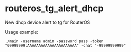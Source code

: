 # routeros_tg_alert_dhcp
New dhcp device alert to tg for RouterOS

Usage example:
```
./main -username admin -password pass -token "09999999:AAAAAAAAAAAAAAAAAAAAAA" -chat "-99999999999"
```
